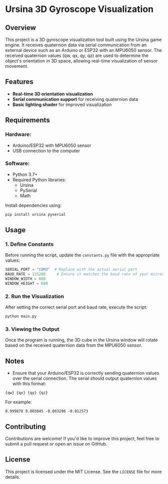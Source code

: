 # Ursina 3D Gyroscope Visualization

## Overview
This project is a 3D gyroscope visualization tool built using the Ursina game engine. It receives quaternion data via serial communication from an external device such as an Arduino or ESP32 with an MPU6050 sensor. The received quaternion values (qw, qx, qy, qz) are used to determine the object's orientation in 3D space, allowing real-time visualization of sensor movement.

## Features
- **Real-time 3D orientation visualization**
- **Serial communication support** for receiving quaternion data
- **Basic lighting shader** for improved visualization

## Requirements
### Hardware:
- Arduino/ESP32 with MPU6050 sensor
- USB connection to the computer

### Software:
- Python 3.7+
- Required Python libraries:
  - Ursina
  - PySerial
  - Math

Install dependencies using:
```sh
pip install ursina pyserial
```

## Usage
### 1. Define Constants
Before running the script, update the `constants.py` file with the appropriate values:
```python
SERIAL_PORT = "COM3"  # Replace with the actual serial port
BAUD_RATE = 115200     # Ensure it matches the baud rate of your microcontroller
WINDOW_WIDTH = 800
WINDOW_HEIGHT = 600
```

### 2. Run the Visualization
After setting the correct serial port and baud rate, execute the script:
```sh
python main.py
```

### 3. Viewing the Output
Once the program is running, the 3D cube in the Ursina window will rotate based on the received quaternion data from the MPU6050 sensor.

## Notes
- Ensure that your Arduino/ESP32 is correctly sending quaternion values over the serial connection. The serial should output quaternion values with this format:
```
{qw} {qx} {qy} {qz}
```
For example:
```
0.999878 0.003845 -0.003296 -0.012573 
```

## Contributing
Contributions are welcome! If you'd like to improve this project, feel free to submit a pull request or open an issue on GitHub.

## License
This project is licensed under the MIT License. See the `LICENSE` file for more details.

